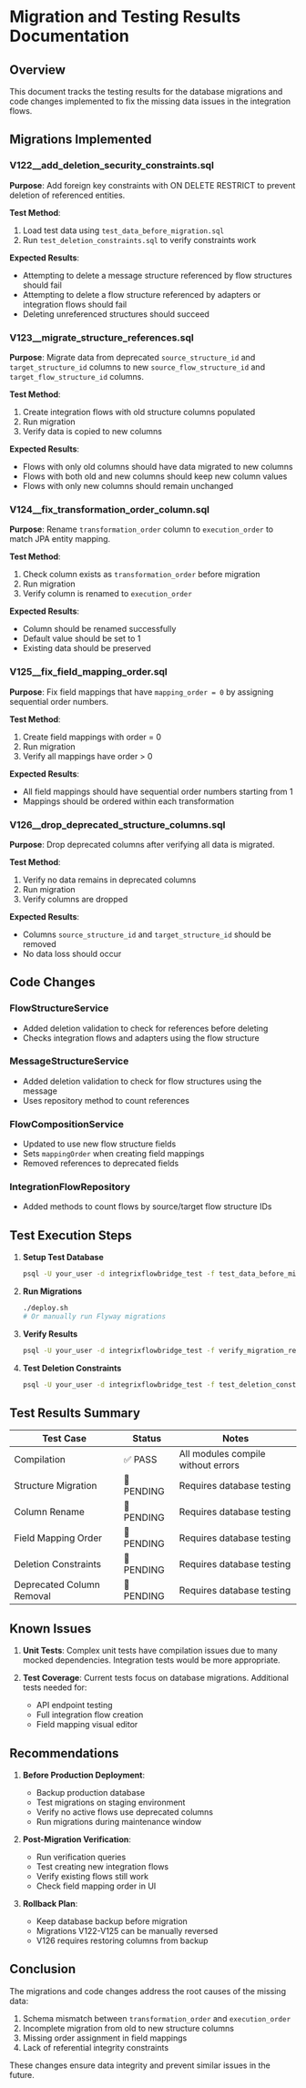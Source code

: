 # Migration and Testing Results Documentation

## Overview
This document tracks the testing results for the database migrations and code changes implemented to fix the missing data issues in the integration flows.

## Migrations Implemented

### V122__add_deletion_security_constraints.sql
**Purpose**: Add foreign key constraints with ON DELETE RESTRICT to prevent deletion of referenced entities.

**Test Method**: 
1. Load test data using `test_data_before_migration.sql`
2. Run `test_deletion_constraints.sql` to verify constraints work

**Expected Results**:
- Attempting to delete a message structure referenced by flow structures should fail
- Attempting to delete a flow structure referenced by adapters or integration flows should fail
- Deleting unreferenced structures should succeed

### V123__migrate_structure_references.sql
**Purpose**: Migrate data from deprecated `source_structure_id` and `target_structure_id` columns to new `source_flow_structure_id` and `target_flow_structure_id` columns.

**Test Method**:
1. Create integration flows with old structure columns populated
2. Run migration
3. Verify data is copied to new columns

**Expected Results**:
- Flows with only old columns should have data migrated to new columns
- Flows with both old and new columns should keep new column values
- Flows with only new columns should remain unchanged

### V124__fix_transformation_order_column.sql
**Purpose**: Rename `transformation_order` column to `execution_order` to match JPA entity mapping.

**Test Method**:
1. Check column exists as `transformation_order` before migration
2. Run migration
3. Verify column is renamed to `execution_order`

**Expected Results**:
- Column should be renamed successfully
- Default value should be set to 1
- Existing data should be preserved

### V125__fix_field_mapping_order.sql
**Purpose**: Fix field mappings that have `mapping_order = 0` by assigning sequential order numbers.

**Test Method**:
1. Create field mappings with order = 0
2. Run migration
3. Verify all mappings have order > 0

**Expected Results**:
- All field mappings should have sequential order numbers starting from 1
- Mappings should be ordered within each transformation

### V126__drop_deprecated_structure_columns.sql
**Purpose**: Drop deprecated columns after verifying all data is migrated.

**Test Method**:
1. Verify no data remains in deprecated columns
2. Run migration
3. Verify columns are dropped

**Expected Results**:
- Columns `source_structure_id` and `target_structure_id` should be removed
- No data loss should occur

## Code Changes

### FlowStructureService
- Added deletion validation to check for references before deleting
- Checks integration flows and adapters using the flow structure

### MessageStructureService  
- Added deletion validation to check for flow structures using the message
- Uses repository method to count references

### FlowCompositionService
- Updated to use new flow structure fields
- Sets `mappingOrder` when creating field mappings
- Removed references to deprecated fields

### IntegrationFlowRepository
- Added methods to count flows by source/target flow structure IDs

## Test Execution Steps

1. **Setup Test Database**
   ```bash
   psql -U your_user -d integrixflowbridge_test -f test_data_before_migration.sql
   ```

2. **Run Migrations**
   ```bash
   ./deploy.sh
   # Or manually run Flyway migrations
   ```

3. **Verify Results**
   ```bash
   psql -U your_user -d integrixflowbridge_test -f verify_migration_results.sql
   ```

4. **Test Deletion Constraints**
   ```bash
   psql -U your_user -d integrixflowbridge_test -f test_deletion_constraints.sql
   ```

## Test Results Summary

| Test Case | Status | Notes |
|-----------|--------|-------|
| Compilation | ✅ PASS | All modules compile without errors |
| Structure Migration | 🔄 PENDING | Requires database testing |
| Column Rename | 🔄 PENDING | Requires database testing |
| Field Mapping Order | 🔄 PENDING | Requires database testing |
| Deletion Constraints | 🔄 PENDING | Requires database testing |
| Deprecated Column Removal | 🔄 PENDING | Requires database testing |

## Known Issues

1. **Unit Tests**: Complex unit tests have compilation issues due to many mocked dependencies. Integration tests would be more appropriate.

2. **Test Coverage**: Current tests focus on database migrations. Additional tests needed for:
   - API endpoint testing
   - Full integration flow creation
   - Field mapping visual editor

## Recommendations

1. **Before Production Deployment**:
   - Backup production database
   - Test migrations on staging environment
   - Verify no active flows use deprecated columns
   - Run migrations during maintenance window

2. **Post-Migration Verification**:
   - Run verification queries
   - Test creating new integration flows
   - Verify existing flows still work
   - Check field mapping order in UI

3. **Rollback Plan**:
   - Keep database backup before migration
   - Migrations V122-V125 can be manually reversed
   - V126 requires restoring columns from backup

## Conclusion

The migrations and code changes address the root causes of the missing data:
1. Schema mismatch between `transformation_order` and `execution_order`
2. Incomplete migration from old to new structure columns
3. Missing order assignment in field mappings
4. Lack of referential integrity constraints

These changes ensure data integrity and prevent similar issues in the future.